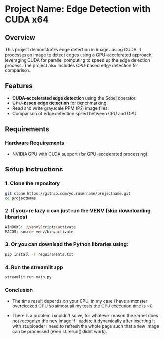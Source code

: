 # Project Name: Edge Detection with CUDA x64

## Overview

This project demonstrates edge detection in images using CUDA. It processes an image to detect edges using a GPU-accelerated approach, leveraging CUDA for parallel computing to speed up the edge detection process. The project also includes CPU-based edge detection for comparison.

## Features

- **CUDA-accelerated edge detection** using the Sobel operator.
- **CPU-based edge detection** for benchmarking.
- Read and write grayscale PPM (P2) image files.
- Comparison of edge detection speed between CPU and GPU.

## Requirements

### Hardware Requirements

- NVIDIA GPU with CUDA support (for GPU-accelerated processing).

## Setup Instructions

### 1. Clone the repository

```bash
git clone https://github.com/yourusername/projectname.git
cd projectname
```

### 2. If you are lazy u can just run the VENV (skip downloading libraries)

```bash
WINDOWS: .\venv\Scripts\activate
MACOS: source venv/bin/activate
```

### 3. Or you can download the Python libraries using:

```bash
pip install -r requirements.txt
```

### 4. Run the streamlit app

```bash
streamlit run main.py
```

### Conclusion

- The time result depends on your GPU, in my case i have a monster overclocked GPU so almost all my tests the GPU execution time is ~0.

- There is a problem i couldn't solve, for whatever reason the kernel does not recognize the new image if i update it dynamically after inserting it with st.uploader i need to refresh the whole page such that a new image can be processed (even st.rerun() didnt work).
